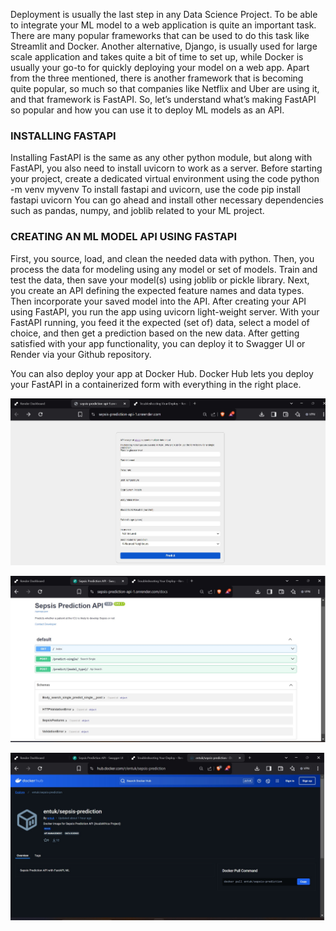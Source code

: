 Deployment is usually the last step in any Data Science Project. To be able to integrate your ML model to a web application is quite an important task. There are many popular frameworks that can be used to do this task like Streamlit and Docker.  Another alternative, Django, is usually used for large scale application and takes quite a bit of time to set up, while Docker is usually your go-to for quickly deploying your model on a web app. Apart from the three mentioned, there is another framework that is becoming quite popular, so much so that companies like Netflix and Uber are using it, and that framework is FastAPI. So, let’s understand what’s making FastAPI so popular and how you can use it to deploy ML models as an API.

### INSTALLING FASTAPI
Installing FastAPI is the same as any other python module, but along with FastAPI, you also need to install uvicorn to work as a server. Before starting your project, create a dedicated virtual environment using the code python -m venv myvenv 
To install fastapi and uvicorn, use the code pip install fastapi uvicorn
You can go ahead and install other necessary dependencies such as pandas, numpy, and joblib related to your ML project.  


### CREATING AN ML MODEL API USING FASTAPI
First, you source, load, and clean the needed data with python. Then, you process the data for modeling using any model or set of models. Train and test the data, then save your model(s) using joblib or pickle library. 
Next, you create an API defining the expected feature names and data types. Then incorporate your saved model into the API.
After creating your API using FastAPI, you run the app using uvicorn light-weight server.
With your FastAPI running, you feed it the expected (set of) data, select a model of choice, and then get a prediction based on the new data.
 After getting satisfied with your app functionality, you can deploy it to Swagger UI or Render via your Github repository.

You can also deploy your app at Docker Hub. Docker Hub lets you deploy your FastAPI in a containerized form with everything in the right place.


![Render](screenshots/Render1.jpg)  

![Render](screenshots/Render2.jpg)  

![Dockerhub](screenshots/Dockerhub.jpg)

